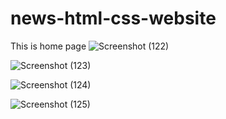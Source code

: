 # news-html-css-website

This is home page
![Screenshot (122)](https://github.com/ommipatil13/news-html-css-website/assets/53828859/5a9e3704-0b72-4741-834e-beae01b128bf)

![Screenshot (123)](https://github.com/ommipatil13/news-html-css-website/assets/53828859/b69d3998-4c9b-46dc-98ce-9215152d0af2)

![Screenshot (124)](https://github.com/ommipatil13/news-html-css-website/assets/53828859/16870a9f-ba65-4864-b3f3-3e9bd4b56c91)

![Screenshot (125)](https://github.com/ommipatil13/news-html-css-website/assets/53828859/cb08cfdd-8de4-47b3-8264-f1406f5aa37d)
